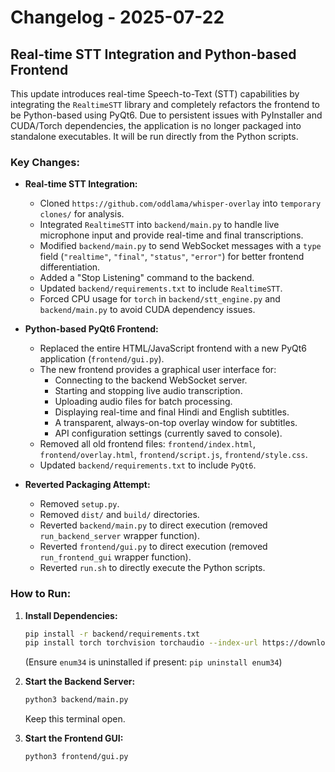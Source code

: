 # Changelog - 2025-07-22

## Real-time STT Integration and Python-based Frontend

This update introduces real-time Speech-to-Text (STT) capabilities by integrating the `RealtimeSTT` library and completely refactors the frontend to be Python-based using PyQt6. Due to persistent issues with PyInstaller and CUDA/Torch dependencies, the application is no longer packaged into standalone executables. It will be run directly from the Python scripts.

### Key Changes:

*   **Real-time STT Integration:**
    *   Cloned `https://github.com/oddlama/whisper-overlay` into `temporary clones/` for analysis.
    *   Integrated `RealtimeSTT` into `backend/main.py` to handle live microphone input and provide real-time and final transcriptions.
    *   Modified `backend/main.py` to send WebSocket messages with a `type` field (`"realtime"`, `"final"`, `"status"`, `"error"`) for better frontend differentiation.
    *   Added a "Stop Listening" command to the backend.
    *   Updated `backend/requirements.txt` to include `RealtimeSTT`.
    *   Forced CPU usage for `torch` in `backend/stt_engine.py` and `backend/main.py` to avoid CUDA dependency issues.

*   **Python-based PyQt6 Frontend:**
    *   Replaced the entire HTML/JavaScript frontend with a new PyQt6 application (`frontend/gui.py`).
    *   The new frontend provides a graphical user interface for:
        *   Connecting to the backend WebSocket server.
        *   Starting and stopping live audio transcription.
        *   Uploading audio files for batch processing.
        *   Displaying real-time and final Hindi and English subtitles.
        *   A transparent, always-on-top overlay window for subtitles.
        *   API configuration settings (currently saved to console).
    *   Removed all old frontend files: `frontend/index.html`, `frontend/overlay.html`, `frontend/script.js`, `frontend/style.css`.
    *   Updated `backend/requirements.txt` to include `PyQt6`.

*   **Reverted Packaging Attempt:**
    *   Removed `setup.py`.
    *   Removed `dist/` and `build/` directories.
    *   Reverted `backend/main.py` to direct execution (removed `run_backend_server` wrapper function).
    *   Reverted `frontend/gui.py` to direct execution (removed `run_frontend_gui` wrapper function).
    *   Reverted `run.sh` to directly execute the Python scripts.

### How to Run:

1.  **Install Dependencies:**
    ```bash
    pip install -r backend/requirements.txt
    pip install torch torchvision torchaudio --index-url https://download.pytorch.org/whl/cpu
    ```
    (Ensure `enum34` is uninstalled if present: `pip uninstall enum34`)

2.  **Start the Backend Server:**
    ```bash
    python3 backend/main.py
    ```
    Keep this terminal open.

3.  **Start the Frontend GUI:**
    ```bash
    python3 frontend/gui.py